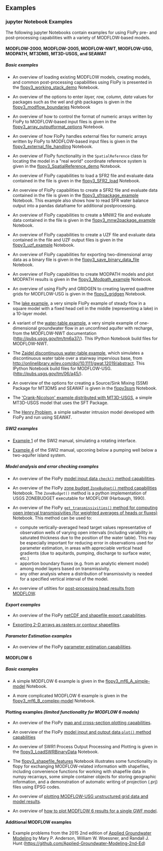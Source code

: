Examples
-----------------------------------------------

### jupyter Notebook Examples

The following jupyter Notebooks contain examples for using FloPy pre- and post-processing capabilities with a variety of MODFLOW-based models.

#### MODFLOW-2000, MODFLOW-2005, MODFLOW-NWT, MODFLOW-USG, MODPATH, MT3DMS, MT3D-USGS, and SEAWAT

##### ***Basic examples***

+ An overview of loading existing MODFLOW models, creating models, and common post-processing capabilities using FloPy is presented in the [flopy3_working_stack_demo](../examples/Notebooks/flopy3_working_stack_demo.ipynb) Notebook.

+ An overview of the options to enter *layer, row, column, data* values for packages such as the wel and ghb packages is given in the [flopy3_modflow_boundaries](../examples/Notebooks/flopy3_modflow_boundaries.ipynb) Notebook

+ An overview of how to control the format of numeric arrays written by FloPy to MODFLOW-based input files is given in the [flopy3_array_outputformat_options](../examples/Notebooks/flopy3_array_outputformat_options.ipynb) Notebook.

+ An overview of how FloPy handles external files for numeric arrays written by FloPy to MODFLOW-based input files is given in the [flopy3_external_file_handling](../examples/Notebooks/flopy3_external_file_handling.ipynb) Notebook.

+ An overview of FloPy functionality in the ```SpatialReference``` class for locating the model in a "real world" coordinate reference system is given in the [flopy3_SpatialReference_demo](../examples/Notebooks/flopy3_SpatialReference_demo.ipynb) Notebook.

+ An overview of FloPy capabilities to load a SFR2 file and evaluate data contained in the file is given in the [flopy3_SFR2_load](../examples/Notebooks/flopy3_SFR2_load.ipynb) Notebook.

+ An overview of FloPy capabilities to create a SFR2 file and evaluate data contained in the file is given in the [flopy3_sfrpackage_example](../examples/Notebooks/flopy3_sfrpackage_example.ipynb) Notebook. This example also shows how to read SFR water balance output into a pandas dataframe for additional postprocessing.

+ An overview of FloPy capabilities to create a MNW2 file and evaluate data contained in the file is given in the [flopy3_mnw2package_example](../examples/Notebooks/flopy3_mnw2package_example.ipynb) Notebook.

+ An overview of FloPy capabilities to create a UZF file and evaluate data contained in the file and UZF output files is given in the [flopy3_uzf_example](../examples/Notebooks/flopy3_uzf_example) Notebook.

+ An overview of FloPy capabilities for exporting two-dimensional array data as a binary file is given in the [flopy3_save_binary_data_file](../examples/Notebooks/flopy3_save_binary_data_file.ipynb) Notebook.

+ An overview of FloPy capabilities to create MODPATH models and plot MODPATH results is given in the [flopy3_Modpath_example](../examples/Notebooks/flopy3_Modpath_example.ipynb) Notebook.

+ An overview of using FloPy and GRIDGEN to creating layered quadtree grids for MODFLOW-USG is given in the [flopy3_gridgen](../examples/Notebooks/flopy3_gridgen.ipynb) Notebook.

+ The [lake example](../examples/Notebooks/flopy3_lake_example.ipynb), a very simple FloPy example of steady flow in a square model with a fixed head cell in the middle (representing a lake) in a 10-layer model. 

+ A variant of the [water-table example](../examples/Notebooks/flopy3_WatertableRecharge_example.ipynb), a very simple example of one-dimensional groundwater flow in an unconfined aquifer with recharge, from the MODFLOW-NWT documentation (http://pubs.usgs.gov/tm/tm6a37/). This IPython Notebook build files for MODFLOW-NWT.

+ The [Zaidel discontinuous water-table example](../examples/Notebooks/flopy3_Zaidel_example.ipynb), which simulates a discontinuous water table over a stairway impervious base, from http://onlinelibrary.wiley.com/doi/10.1111/gwat.12019/abstract. This IPython Notebook build files for MODFLOW-USG. (http://pubs.usgs.gov/tm/06/a45/). 

+ An overview of the options for creating a Source/Sink Mixing (SSM) Package for MT3DMS and SEAWAT is given in the [flopy3ssm](../examples/Notebooks/flopy3_multi-component_SSM.ipynb) Notebook.

+ The ['Crank-Nicolson' example distributed with MT3D-USGS](../examples/Notebooks/flopy3_MT3D-USGS_example.ipynb), a simple MT3D-USGS model that uses the SFT Package.

+ The [Henry Problem](../examples/Notebooks/flopy3_SEAWAT_henry_problem.ipynb), a simple saltwater intrusion model developed with FloPy and run using SEAWAT.

##### ***SWI2 examples***

+ [Example 1](../examples/Notebooks/flopy3_swi2package_ex1.ipynb) of the SWI2 manual, simulating a rotating interface.

+ [Example 4](../examples/Notebooks/flopy3_swi2package_ex4.ipynb) of the SWI2 manual, upconing below a pumping well below a two-aquifer island system.

##### ***Model analysis and error checking examples***

+ An overview of the FloPy [model input data `check()` method capabilities](../examples/Notebooks/flopy3_ModelCheckerExample.ipynb).

+ An overview of the FloPy [zone budget `ZoneBudget()` method capabilities](../examples/Notebooks/flopy3_ZoneBudget_example) Notebook. The `ZoneBudget()` method is a python implementation of USGS ZONEBUDGET executable for MODFLOW (Harbaugh, 1990).

+ An overview of the FloPy [`get_transmissivities()` method for computing open interval transmissivities (for weighted averages of heads or fluxes)](../examples/Notebooks/flopy3_get_transmissivities_example.ipynb) Notebook. This method can be used to:
	* compute vertically-averaged head target values representative of observation wells of varying open intervals (including variability in saturated thickness due to the position of the water table). This may be especially important for reducing error in observations used for parameter estimation, in areas with appreciable vertical head gradients (due to aquitards, pumping, discharge to surface water, etc.)
	* apportion boundary fluxes (e.g. from an analytic element model) among model layers based on transmissivity.
	* any other analysis where a distribution of transmissivity is needed for a specified vertical interval of the model.

+ An overview of utilties for [post-processing head results from MODFLOW](../examples/Notebooks/flopy3_Modflow_postprocessing_example.ipynb).

#### ***Export examples***

+ An overview of the FloPy [netCDF and shapefile export capabilities](../examples/Notebooks/flopy3_export.ipynb).

+ [Exporting 2-D arrays as rasters or contour shapefiles](../examples/Notebooks/flopy3_Modflow_postprocessing_example.ipynb).

#### ***Parameter Estimation examples***

+ An overview of the FloPy [parameter estimation capabilities](../examples/Notebooks/flopy3_PEST.ipynb).

#### MODFLOW 6

##### ***Basic examples***

+ A simple MODFLOW 6 example is given in the [flopy3_mf6_A_simple-model](../examples/Notebooks/flopy3_mf6_A_simple-model.ipynb) Notebook.

+ A more complicated MODFLOW 6 example is given in the [flopy3_mf6_B_complex-model](../examples/Notebooks/flopy3_mf6_B_complex-model.ipynb) Notebook.

#### Plotting examples ***(limited functionality for MODFLOW 6 models)***

+ An overview of the FloPy [map and cross-section plotting capabilities](../examples/Notebooks/flopy3_MapExample.ipynb).

+ An overview of the FloPy  [model input and output data `plot()` method capabilities](../examples/Notebooks/flopy3_PlotArrayExample.ipynb)

+ An overview of SWR1 Process Output Processing and Plotting is given in the [flopy3_LoadSWRBinaryData](../examples/Notebooks/flopy3_LoadSWRBinaryData.ipynb) Notebook.

+ The [flopy3_shapefile_features](../examples/Notebooks/flopy3_shapefile_features.ipynb) Notebook illustrates some functionality in flopy for exchanging MODFLOW-related information with shapefiles, including convenience functions for working with shapefile data in numpy recarrays, some simple container objects for storing geographic information, and a demonstration of automatic writing of projection (.prj) files using EPSG codes.

+ An overview of [plotting MODFLOW-USG unstructured grid data and model results](../examples/Notebooks/flopy3_UnstructuredGridPlotting.ipynb).

+ An overview of [how to plot MODFLOW 6 results for a single GWF model](../examples/Notebooks/flopy3_BasicMODFLOW6Plot.ipynb).

#### Additional MODFLOW examples

+ Example problems from the 2015 2nd edition of [Applied Groundwater Modeling](https://github.com/Applied-Groundwater-Modeling-2nd-Ed) by Mary P. Anderson, William W. Woessner, and Randall J. Hunt (https://github.com/Applied-Groundwater-Modeling-2nd-Ed)

